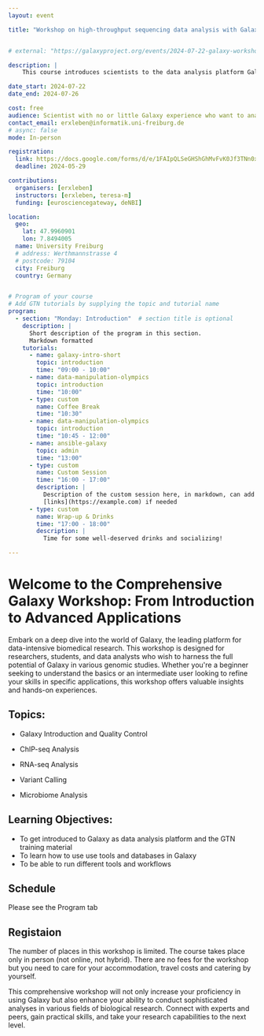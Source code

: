 ```yaml
---
layout: event

title: "Workshop on high-throughput sequencing data analysis with Galaxy"


# external: "https://galaxyproject.org/events/2024-07-22-galaxy-workshop-freiburg/"

description: |
    This course introduces scientists to the data analysis platform Galaxy. The course is a beginner course; there is no requirement of any programming skills.

date_start: 2024-07-22
date_end: 2024-07-26 

cost: free 
audience: Scientist with no or little Galaxy experience who want to analyse sequencing data.
contact_email: erxleben@informatik.uni-freiburg.de
# async: false 
mode: In-person

registration:
  link: https://docs.google.com/forms/d/e/1FAIpQLSeGHShGhMvFvK0Jf3TNn0xgSMVboabWiTPfP2s3L1iDM0qTzA/viewform
  deadline: 2024-05-29

contributions:
  organisers: [erxleben]
  instructors: [erxleben, teresa-m]
  funding: [eurosciencegateway, deNBI]

location:
  geo:
    lat: 47.9960901
    lon: 7.8494005
  name: University Freiburg
  # address: Werthmannstrasse 4
  # postcode: 79104
  city: Freiburg
  country: Germany


# Program of your course
# Add GTN tutorials by supplying the topic and tutorial name
program:
  - section: "Monday: Introduction"  # section title is optional
    description: |
      Short description of the program in this section.
      Markdown formatted
    tutorials:
      - name: galaxy-intro-short
        topic: introduction
        time: "09:00 - 10:00"
      - name: data-manipulation-olympics
        topic: introduction
        time: "10:00"
      - type: custom
        name: Coffee Break
        time: "10:30"
      - name: data-manipulation-olympics
        topic: introduction
        time: "10:45 - 12:00"
      - name: ansible-galaxy
        topic: admin
        time: "13:00"
      - type: custom
        name: Custom Session
        time: "16:00 - 17:00"
        description: |
          Description of the custom session here, in markdown, can add
          [links](https://example.com) if needed
      - type: custom
        name: Wrap-up & Drinks
        time: "17:00 - 18:00"
        description: |
          Time for some well-deserved drinks and socializing!

---
```

# Welcome to the Comprehensive Galaxy Workshop: From Introduction to Advanced Applications




Embark on a deep dive into the world of Galaxy, the leading platform for data-intensive biomedical research. This workshop is designed for researchers, students, and data analysts who wish to harness the full potential of Galaxy in various genomic studies. Whether you're a beginner seeking to understand the basics or an intermediate user looking to refine your skills in specific applications, this workshop offers valuable insights and hands-on experiences.

## Topics:

- Galaxy Introduction and Quality Control

- ChIP-seq Analysis

- RNA-seq Analysis

- Variant Calling

- Microbiome Analysis


## Learning Objectives:

- To get introduced to Galaxy as data analysis platform and the GTN training material
- To learn how to use use tools and databases in Galaxy
- To be able to run different tools and workflows

## Schedule

Please see the Program tab

## Registaion
The number of places in this workshop is limited. The course takes place only in person (not online, not hybrid). There are no fees for the workshop but you need to care for your accommodation, travel costs and catering by yourself.


This comprehensive workshop will not only increase your proficiency in using Galaxy but also enhance your ability to conduct sophisticated analyses in various fields of biological research. Connect with experts and peers, gain practical skills, and take your research capabilities to the next level.
